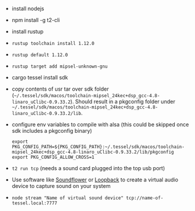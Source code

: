 - install nodejs
- npm install -g t2-cli
- install rustup
- `rustup toolchain install 1.12.0`
- `rustup default 1.12.0`
- `rustup target add mipsel-unknown-gnu`
- cargo tessel install sdk
- copy contents of usr tar over sdk folder (`~/.tessel/sdk/macos/toolchain-mipsel_24kec+dsp_gcc-4.8-linaro_uClibc-0.9.33.2`). Should result in a pkgconfig folder under `~/.tessel/sdk/macos/toolchain-mipsel_24kec+dsp_gcc-4.8-linaro_uClibc-0.9.33.2/lib`.
- configure env variables to compile with alsa (this could be skipped once sdk includes a pkgconfig binary)

  ```
  export PKG_CONFIG_PATH=${PKG_CONFIG_PATH}:~/.tessel/sdk/macos/toolchain-mipsel_24kec+dsp_gcc-4.8-linaro_uClibc-0.9.33.2/lib/pkgconfig
  export PKG_CONFIG_ALLOW_CROSS=1
  ```

- `t2 run tcp` (needs a sound card plugged into the top usb port)
- Use software like [Soundflower](https://rogueamoeba.com/freebies/soundflower/) or [Loopback](https://www.rogueamoeba.com/loopback/) to create a virtual audio device to capture sound on your system
- `node stream "Name of virtual sound device" tcp://name-of-tessel.local:7777`
